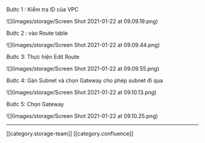 Bước 1 : Kiểm tra ID của VPC 

![](images/storage/Screen Shot 2021-01-22 at 09.09.19.png)

Bước 2 : vào Route table 

![](images/storage/Screen Shot 2021-01-22 at 09.09.44.png)

Bước 3: Thực hiện Edit Route 

![](images/storage/Screen Shot 2021-01-22 at 09.09.55.png)

Bước 4: Gán Subnet và chọn Gateway cho phép subnet đi qua 



![](images/storage/Screen Shot 2021-01-22 at 09.10.13.png)



Bước 5: Chọn Gateway 



![](images/storage/Screen Shot 2021-01-22 at 09.10.25.png)





*****

[[category.storage-team]] 
[[category.confluence]] 
